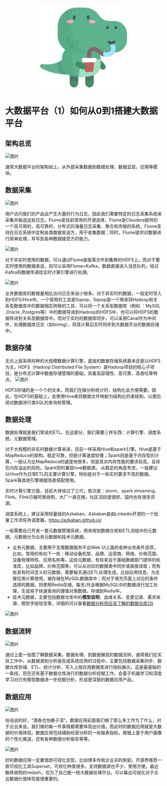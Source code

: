<p align="center">
    <img width="280px" src="image/konglong/m1.png" >
</p>

# 大数据平台（1）如何从0到1搭建大数据平台

## 架构总览

![图片](https://mmbiz.qpic.cn/mmbiz_jpg/z2DApiaibzMic9RVialLVicW8rbh48WpRcj8k131rHjkH97iaaY1b6Z19l8MLv2RHQRkeictr2WyWmyfqfQXPKmcolJzw/640?wx_fmt=jpeg&tp=webp&wxfrom=5&wx_lazy=1&wx_co=1)

通常大数据平台的架构如上，从外部采集数据到数据处理，数据显现，应用等模块。

## 数据采集

![图片](https://mmbiz.qpic.cn/mmbiz_png/z2DApiaibzMic9RVialLVicW8rbh48WpRcj8kejbJRjFZAOibiaJiaqQtKib90NR8SLRbdQ8WBY1tZicSXoTZcibUntrl15Yw/640?wx_fmt=png&tp=webp&wxfrom=5&wx_lazy=1&wx_co=1)

用户访问我们的产品会产生大量的行为日志，因此我们需要特定的日志采集系统来采集并输送这些日志。Flume是目前常用的开源选择，Flume是Cloudera提供的一个高可用的，高可靠的，分布式的海量日志采集、聚合和传输的系统，Flume支持在日志系统中定制各类数据发送方，用于收集数据；同时，Flume提供对数据进行简单处理，并写到各种数据接受方的能力。

![图片](https://mmbiz.qpic.cn/mmbiz_png/z2DApiaibzMicicziaic8NKCuxKAaHrZL5LahLxv745KC3yy7FgCAXRTGjGcmNmv4zjgG7WOtiaVgGuN7gFl90IbthFMA/640?wx_fmt=png&tp=webp&wxfrom=5&wx_lazy=1&wx_co=1)

对于非实时使用的数据，可以通过Flume直接落文件到集群的HDFS上。而对于要实时使用的数据来说，则可以采用Flume+Kafka，数据直接进入消息队列，经过Kafka将数据传递给实时计算引擎进行处理。

![图片](https://mmbiz.qpic.cn/mmbiz_png/z2DApiaibzMic9RVialLVicW8rbh48WpRcj8kib99BW2NJETN6CKWLiaSWWgibPItogQXsFcCyiaibEopQEVMxbhgPBXVofA/640?wx_fmt=png&tp=webp&wxfrom=5&wx_lazy=1&wx_co=1)

业务数据库的数据量相比访问日志来说小很多。对于非实时的数据，一般定时导入到HDFS/Hive中。一个常用的工具是Sqoop，Sqoop是一个用来将Hadoop和关系型数据库中的数据相互转移的工具，可以将一个关系型数据库（例如 ：MySQL ,Oracle ,Postgres等）中的数据导进到Hadoop的HDFS中，也可以将HDFS的数据导进到关系型数据库中。而对于实时的数据库同步，可以采用Canal作为中间件，处理数据库日志（如binlog），将其计算后实时同步到大数据平台的数据存储中。

## 数据存储

无论上层采用何种的大规模数据计算引擎，底层的数据存储系统基本还是以HDFS为主。HDFS（Hadoop Distributed File System）是Hadoop项目的核心子项目，是分布式计算中数据存储管理的基础。具备高容错性、高可靠、高吞吐等特点。
![图片](https://mmbiz.qpic.cn/mmbiz_png/z2DApiaibzMicicziaic8NKCuxKAaHrZL5LahL0gqFmCcSopbHCsVNQg2nrWDnKJWssV2p2Oibvf0PPoF7cPtd4ROvVTg/640?wx_fmt=png&tp=webp&wxfrom=5&wx_lazy=1&wx_co=1)

HDFS存储的是一个个的文本，而我们在做分析统计时，结构化会方便需要。因此，在HDFS的基础上，会使用Hive来将数据文件映射为结构化的表结构，以便后续对数据进行类SQL的查询和管理。

## 数据处理

数据处理就是我们常说的ETL。在这部分，我们需要三样东西：计算引擎、调度系统、元数据管理。

对于大规模的非实时数据计算来讲，目前一样采用Hive和spark引擎。Hive是基于MapReduce的架构，稳定可靠，但是计算速度较慢；Spark则是基于内存型的计算，一般认为比MapReduce的速度快很多，但是其对内存性能的要求较高，且存在内存溢出的风险。Spark同时兼容hive数据源。
从稳定的角度考虑，一般建议以Hive作为日常ETL的主要计算引擎，特别是对于一些实时要求不高的数据。Spark等其他引擎根据场景搭配使用。

实时计算引擎方面，目前大体经过了三代，依次是：storm、spark streaming、Flink。Flink已被阿里收购，大厂一直在推，社区活跃度很好，国内也有很多资源。

调度系统上，建议采用轻量级的Azkaban，Azkaban是由Linkedin开源的一个批量工作流任务调度器。https://azkaban.github.io/

一般需要自己开发一套元数据管理系统，用来规划数据仓库和ETL流程中的元数据。元数据分为业务元数据和技术元数据。

- 业务元数据，主要用于支撑数据服务平台Web UI上面的各种业务条件选项，比如，常用的有如下一些：移动设备机型、品牌、运营商、网络、价格范围、设备物理特性、应用名称等。这些元数据，有些来自于基础数据部门提供的标准库，比如品牌、价格范围等，可以从对应的数据表中同步或直接读取；而有些具有时间含义的元数据，需要每天通过ETL处理生成，比如应用信息。为支撑应用计算使用，被存储在MySQL数据库中；而对于填充页面上对应的条件选择的数据，则使用Redis存储，每天/月会根据MySQL中的数据进行加工处理，生成易于快速查询的键值对类数据，存储到Redis中。
- 技术元数据，主要包括数据仓库中的**模型说明**、血缘关系、变更记录、需求来源、模型字段信息等，详细的可以查看[数据分析师应该了解的数据仓库(3)](http://mp.weixin.qq.com/s?__biz=MzI4MzE4MjQxOQ==&mid=2649358665&idx=1&sn=14cd05a89586a2d6d57ced11b3b44f4e&chksm=f3903575c4e7bc638e0ac0b322aadab28cc60465ad839dcd14fc8111eac3da29654a39ca490a&scene=21#wechat_redirect)

![图片](https://mmbiz.qpic.cn/mmbiz_png/z2DApiaibzMicib2iaol0I7f2rTcMP6sPiaCYuZOrmHR5lLGiaqZ7ZJmpWPuJdXAqNI3ibRNvGGQ2qG5Hw2tv2zy4cet1w/640?wx_fmt=png&tp=webp&wxfrom=5&wx_lazy=1&wx_co=1)

## 数据流转

![图片](https://mmbiz.qpic.cn/mmbiz_png/z2DApiaibzMic9RVialLVicW8rbh48WpRcj8kdKxBpkp6c6gvBa7JsczzfIbsjiaxBuLHhmkS8iaFmCYAibFNLm3ML5R1w/640?wx_fmt=png&tp=webp&wxfrom=5&wx_lazy=1&wx_co=1)

通过上面一张图了解数据采集，数据处理，到数据展现的数据流转。通常我们在实际工作中，从数据源到分析报告或系统应用的过程中，主要包括数据采集同步、数据仓库存储、ETL、统计分析、写入上层应用数据库进行指标展示。这是最基础的一条线，现在还有基于数据仓库进行的数据分析挖掘工作，会基于机器学习和深度学习对已有模型数据进一步挖掘分析，形成更深层的数据应用产品。

## 数据应用

![图片](https://mmbiz.qpic.cn/mmbiz_png/z2DApiaibzMic9RVialLVicW8rbh48WpRcj8kTNP1skJxRZYOryXQ28ibBzChYvYMBdhCna7ydLyacMaG2lUf8PEibmFA/640?wx_fmt=png&tp=webp&wxfrom=5&wx_lazy=1&wx_co=1)

俗话说的好，“酒香也怕巷子深”。数据应用前面我们做了那么多工作为了什么，对于企业来说，我们做的每一件事情都需要体现出价值，而此时的数据应用就是大数据的价值体现。数据应用包括辅助经营分析的一些报表指标，商城上基于用户画像的个性化推送，还有各种数据分析报告等等。

![图片](https://mmbiz.qpic.cn/mmbiz_jpg/z2DApiaibzMic9RVialLVicW8rbh48WpRcj8kVib9AAfytQibfSjWZbLjicFEvxumLRocibthdMEb8CXxqxKbGysPJFmCiag/640?wx_fmt=jpeg&tp=webp&wxfrom=5&wx_lazy=1&wx_co=1)

好的数据应用一定要借助可视化显现，比如很多传统企业买的帆软。开源界推荐一款可视化工具Superset，可视化种类很多，支持数据源也不少，使用方便。最近数砖收购的redash，也为了自己能一统大数据处理平台。可以看出可视化对于企业数据价值体现是很重要的。